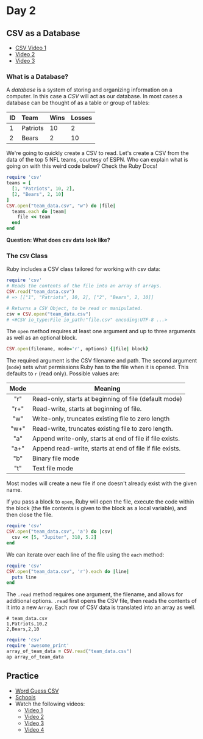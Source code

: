 Day 2
=======================
CSV as a Database
----------------------
* [CSV Video 1](https://vimeo.com/204077023)
* [Video 2](https://vimeo.com/221483225)
* [Video 3](https://vimeo.com/221483028)

### What is a Database?
A _database_ is a system of storing and organizing information on a computer. In this case a _CSV_ will act as our database. In most cases a database can be thought of as a table or group of tables:

| ID | Team     | Wins  | Losses   |
|:---|:-------- |:------|:---------|
| 1  | Patriots | 10    | 2        |
| 2  | Bears	  | 2     | 10       |


We're going to quickly create a CSV to read. Let's create a CSV from the data of the top 5 NFL teams, courtesy of ESPN. Who can explain what is going on with this weird code below? Check the Ruby Docs!

```ruby
require 'csv'
teams = [
  [1, "Patriots", 10, 2],
  [2, "Bears", 2, 10]
]
CSV.open("team_data.csv", "w") do |file|
  teams.each do |team|
    file << team
  end
end
```

__Question: What does csv data look like?__

### The `CSV` Class
Ruby includes a CSV class tailored for working with csv data:

```ruby
require 'csv'
# Reads the contents of the file into an array of arrays.
CSV.read("team_data.csv")
# => [["1", "Patriots", 10, 2], ["2", "Bears", 2, 10]]

# Returns a CSV Object, to be read or manipulated.
csv = CSV.open("team_data.csv")
# <#CSV io_type:File io_path:"file.csv" encoding:UTF-8 ...>
```

The `open` method requires at least one argument and up to three arguments as well as an optional block.

```ruby
CSV.open(filename, mode='r', options) {|file| block}
```

The required argument is the CSV filename and path. The second argument (`mode`) sets what permissions Ruby has to the file when it is opened. This defaults to `r` (read only). Possible values are:

|Mode |  Meaning
|:---:|-----------------------------------------------------------|
|"r"  |  Read-only, starts at beginning of file  (default mode)   |
|"r+" |  Read-write, starts at beginning of file.                 |
|"w"  |  Write-only, truncates existing file to zero length       |
|"w+" |  Read-write, truncates existing file to zero length.      |
|"a"  |  Append write-only, starts at end of file if file exists. |
|"a+" |  Append read-write, starts at end of file if file exists. |
|"b"  |  Binary file mode                                         |
|"t"  |  Text file mode                                           |

Most modes will create a new file if one doesn't already exist with the given name.

If you pass a block to `open`, Ruby will open the file, execute the code within the block (the file contents is given to the block as a local variable), and then close the file.

```ruby
require 'csv'
CSV.open("team_data.csv", 'a') do |csv|
  csv << [5, "Jupiter", 318, 5.2]
end
```

We can iterate over each line of the file using the `each` method:

```ruby
require 'csv'
CSV.open("team_data.csv", 'r').each do |line|
  puts line
end
```

The `.read` method requires one argument, the filename, and allows for additional options. `.read` first opens the CSV file, then reads the contents of it into a new `Array`. Each row of CSV data is translated into an array as well.

```
# team_data.csv
1,Patriots,10,2
2,Bears,2,10
```

```ruby
require 'csv'
require 'awesome_print'
array_of_team_data = CSV.read("team_data.csv")
ap array_of_team_data
```

Practice
-------------
* [Word Guess CSV](https://github.com/CodePlatoon/word-guess)
* [Schools](https://github.com/CodePlatoon/school)
* Watch the following videos:
  * [Video 1](https://www.youtube.com/watch?v=_NSBm_Q431Y)
  * [Video 2](https://www.youtube.com/watch?v=wpG-uXmlNj4)
  * [Video 3](https://www.youtube.com/watch?v=eXiCza050ug)
  * [Video 4](https://www.youtube.com/watch?v=4Z9KEBexzcM)
